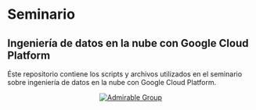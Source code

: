# Seminario
## Ingeniería de datos en la nube con Google Cloud Platform

Éste repositorio contiene los scripts y archivos utilizados en el seminario sobre ingeniería de datos en la nube con Google Cloud Platform.

<p align="center">
<a href="http://admirable-ubu.es/" target="_BLANK"><img src="https://i.imgur.com/NKqsJ2K.png" alt="Admirable Group"/></a>
</p>
